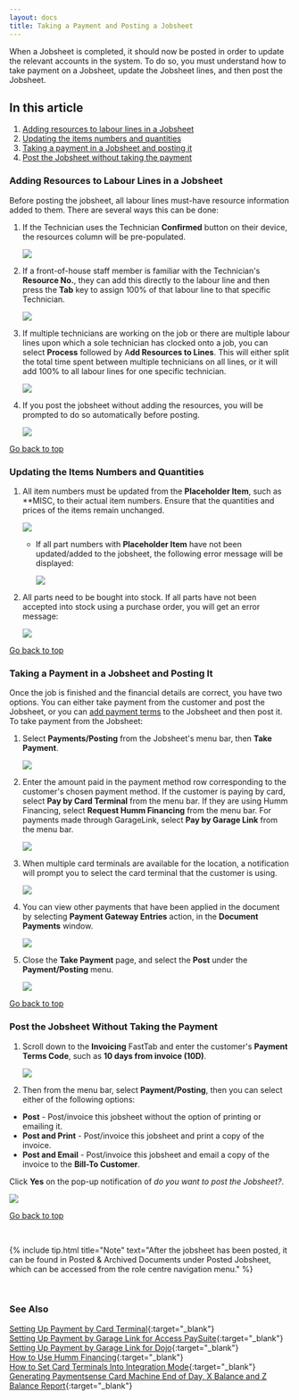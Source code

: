 ```yaml
---
layout: docs
title: Taking a Payment and Posting a Jobsheet
---
```


<a name="top"></a>

When a Jobsheet is completed, it should now be posted in order to update the relevant accounts in the system. To do so, you must understand how to take payment on a Jobsheet, update the Jobsheet lines, and then post the Jobsheet.

## In this article
1. [Adding resources to labour lines in a Jobsheet](#adding-resources-to-labour-lines-in-a-jobsheet)
3. [Updating the items numbers and quantities](#updating-the-items-numbers-and-quantities)
4. [Taking a payment in a Jobsheet and posting it](#taking-a-payment-in-a-jobsheet-and-posting-it)
5. [Post the Jobsheet without taking the payment](#post-the-jobsheet-without-taking-the-payment)

### Adding Resources to Labour Lines in a Jobsheet
Before posting the jobsheet, all labour lines must-have resource information added to them. There are several ways this can be done:
1. If the Technician uses the Technician **Confirmed** button on their device, the resources column will be pre-populated.

    ![](media/garagehive-jobsheet-adding-resources1.gif)

2. If a front-of-house staff member is familiar with the Technician's **Resource No.**, they can add this directly to the labour line and then press the **Tab** key to assign 100% of that labour line to that specific Technician.

    ![](media/garagehive-jobsheet-adding-resources2.gif)  

3. If multiple technicians are working on the job or there are multiple labour lines upon which a sole technician has clocked onto a job, you can select **Process** followed by A**dd Resources to Lines**. This will either split the total time spent between multiple technicians on all lines, or it will add 100% to all labour lines for one specific technician. 

    ![](media/garagehive-jobsheet-adding-resources3.gif)

4. If you post the jobsheet without adding the resources, you will be prompted to do so automatically before posting.

    ![](media/garagehive-jobsheet-adding-resources4.gif)


[Go back to top](#top)

### Updating the Items Numbers and Quantities
1. All item numbers must be updated from the **Placeholder Item**, such as **MISC, to their actual item numbers. Ensure that the quantities and prices of the items remain unchanged.

    ![](media/garagehive-jobsheet-placeholder-item1.gif)

    - If all part numbers with **Placeholder Item** have not been updated/added to the jobsheet, the following error message will be displayed:

        ![](media/garagehive-jobsheet-placeholder-item2.png)

2. All parts need to be bought into stock. If all parts have not been accepted into stock using a purchase order, you will get an error message: 

    ![](media/garagehive-jobsheet-taking-payment3.png)


[Go back to top](#top)

### Taking a Payment in a Jobsheet and Posting It
Once the job is finished and the financial details are correct, you have two options. You can either take payment from the customer and post the Jobsheet, or you can [add payment terms](#post-the-jobsheet-without-taking-the-payment) to the Jobsheet and then post it. To take payment from the Jobsheet:
1. Select **Payments/Posting** from the Jobsheet's menu bar, then **Take Payment**.

    ![](media/garagehive-jobsheet-taking-payment1.png)

2. Enter the amount paid in the payment method row corresponding to the customer's chosen payment method. If the customer is paying by card, select **Pay by Card Terminal** from the menu bar. If they are using Humm Financing, select **Request Humm Financing** from the menu bar. For payments made through GarageLink, select **Pay by Garage Link** from the menu bar.

    ![](media/garagehive-jobsheet-taking-payment2.png)

3. When multiple card terminals are available for the location, a notification will prompt you to select the card terminal that the customer is using.

   ![](media/garagehive-jobsheet-taking-payment2d.png)

4. You can view other payments that have been applied in the document by selecting **Payment Gateway Entries** action, in the **Document Payments** window.

    ![](media/garagehive-jobsheet-taking-payment2a.png)

5. Close the **Take Payment** page, and select the **Post** under the **Payment/Posting** menu.

   ![](media/garagehive-jobsheet-taking-payment2c.png)


[Go back to top](#top)

### Post the Jobsheet Without Taking the Payment
1. Scroll down to the **Invoicing** FastTab and enter the customer's **Payment Terms Code**, such as **10 days from invoice (10D)**.

   ![](media/garagehive-jobsheet-taking-payment2b.png)

2. Then from the menu bar, select **Payment/Posting**, then you can select either of the following options:
  * **Post** - Post/invoice this jobsheet without the option of printing or emailing it.
  * **Post and Print** - Post/invoice this jobsheet and print a copy of the invoice.
  * **Post and Email** - Post/invoice this jobsheet and email a copy of the invoice to the **Bill-To Customer**.

Click **Yes** on the pop-up notification of *do you want to post the Jobsheet?*.

   ![](media/garagehive-jobsheet-posting1.gif)


[Go back to top](#top)

<br>

{% include tip.html title="Note" text="After the jobsheet has been posted, it can be found in Posted & Archived Documents under Posted Jobsheet, which can be accessed from the role centre navigation menu." %}

<br>

### See Also

[Setting Up Payment by Card Terminal](garagehive-setting-up-payment-by-card-terminal.html){:target="_blank"} \
[Setting Up Payment by Garage Link for Access PaySuite](garagehive-payment-gateways.html){:target="_blank"} \
[Setting Up Payment by Garage Link for Dojo](garagehive-payment-gateways.html){:target="_blank"} \
[How to Use Humm Financing](garagehive-humm-financing.html){:target="_blank"} \
[How to Set Card Terminals Into Integration Mode](garagehive-setting-card-terminals-into-integration-mode.html){:target="_blank"} \
[Generating Paymentsense Card Machine End of Day, X Balance and Z Balance Report](garagehive-paymentsense-card-machine-x-and-z-report.html){:target="_blank"}
 